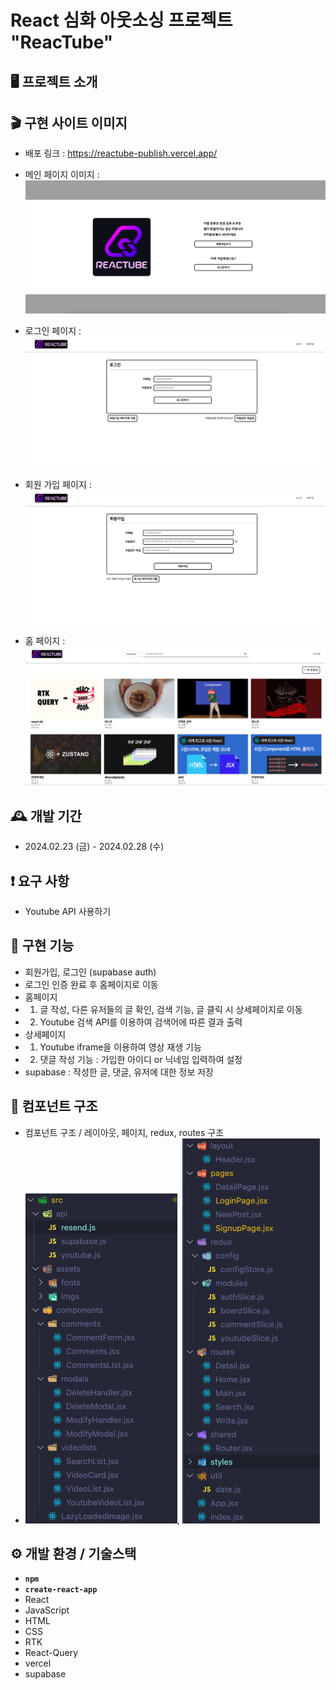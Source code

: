 # React 심화 아웃소싱 프로젝트 "ReacTube"

## 🖥️ 프로젝트 소개

## 🎬 구현 사이트 이미지

- 배포 링크 : https://reactube-publish.vercel.app/

- 메인 페이지 이미지 : ![메인페이지](./src/assets/screenshot/mainpage.png)
- 로그인 페이지 : ![로그인페이지](./src/assets/screenshot/Loginpage.png)
- 회원 가입 페이지 : ![회원가입페이지](./src/assets/screenshot/Signupage.png)
- 홈 페이지 : ![홈페이지](./src/assets/screenshot//homepage.png)

## 🕰️ 개발 기간

- 2024.02.23 (금) - 2024.02.28 (수)

## ❗ 요구 사항

- Youtube API 사용하기

## 📌 구현 기능

- 회원가입, 로그인 (supabase auth)
- 로그인 인증 완료 후 홈페이지로 이동
- 홈페이지
- 1. 글 작성, 다른 유저들의 글 확인, 검색 기능, 글 클릭 시 상세페이지로 이동
- 2. Youtube 검색 API를 이용하여 검색어에 따른 결과 출력
- 상세페이지
- 1. Youtube iframe을 이용하여 영상 재생 기능
- 2. 댓글 작성 기능 : 가입한 아이디 or 닉네임 입력하여 설정
- supabase : 작성한 글, 댓글, 유저에 대한 정보 저장

## 🔗 컴포넌트 구조

- 컴포넌트 구조 / 레이아웃, 페이지, redux, routes 구조
- ![컴포넌트 구조](./src/assets/screenshot/component%20구조.png), ![다른 구성요소](./src/assets/screenshot/component%20구조2.png)

## ⚙️ 개발 환경 / 기술스택

- **`npm`**
- **`create-react-app`**
- React
- JavaScript
- HTML
- CSS
- RTK
- React-Query
- vercel
- supabase
